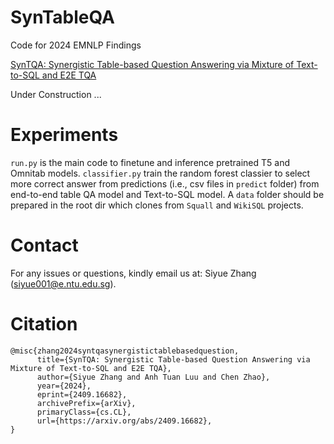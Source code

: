 # SynTableQA

Code for 2024 EMNLP Findings

[SynTQA: Synergistic Table-based Question Answering via Mixture of Text-to-SQL and E2E TQA](https://arxiv.org/abs/2409.16682)

Under Construction ...

# Experiments

`run.py` is the main code to finetune and inference pretrained T5 and Omnitab models. `classifier.py` train the random forest classier to select more correct answer from predictions (i.e., csv files in `predict` folder) from end-to-end table QA model and Text-to-SQL model. A `data` folder should be prepared in the root dir which clones from `Squall` and `WikiSQL` projects. 

# Contact

For any issues or questions, kindly email us at: Siyue Zhang (siyue001@e.ntu.edu.sg).

# Citation

```
@misc{zhang2024syntqasynergistictablebasedquestion,
      title={SynTQA: Synergistic Table-based Question Answering via Mixture of Text-to-SQL and E2E TQA}, 
      author={Siyue Zhang and Anh Tuan Luu and Chen Zhao},
      year={2024},
      eprint={2409.16682},
      archivePrefix={arXiv},
      primaryClass={cs.CL},
      url={https://arxiv.org/abs/2409.16682}, 
}
```